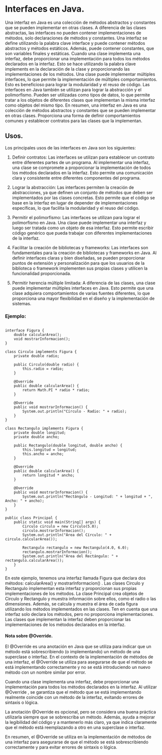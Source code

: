 # Interfaces en Java.

Una interfaz en Java es una colección de métodos abstractos y constantes que se pueden implementar en otras clases. A diferencia de las clases abstractas, las interfaces no pueden contener implementaciones de métodos, solo declaraciones de métodos y constantes. 
Una interfaz se define utilizando la palabra clave  interface  y puede contener métodos abstractos y métodos estáticos. Además, puede contener constantes, que son variables finales y estáticas. 
Cuando una clase implementa una interfaz, debe proporcionar una implementación para todos los métodos declarados en la interfaz. Esto se hace utilizando la palabra clave  implements  en la declaración de la clase y proporcionando las implementaciones de los métodos. 
Una clase puede implementar múltiples interfaces, lo que permite la implementación de múltiples comportamientos. Esto es beneficioso para lograr la modularidad y el reuso de código. 
Las interfaces en Java también se utilizan para lograr la abstracción y el polimorfismo. Pueden ser utilizadas como tipos de datos, lo que permite tratar a los objetos de diferentes clases que implementan la misma interfaz como objetos del mismo tipo. 
En resumen, una interfaz en Java es una colección de métodos abstractos y constantes que se pueden implementar en otras clases. Proporciona una forma de definir comportamientos comunes y establecer contratos para las clases que la implementan.

## Usos.

Los principales usos de las interfaces en Java son los siguientes: 
 
1. Definir contratos: Las interfaces se utilizan para establecer un contrato entre diferentes partes de un programa. Al implementar una interfaz, una clase se compromete a proporcionar la implementación de todos los métodos declarados en la interfaz. Esto permite una comunicación clara y consistente entre diferentes componentes del programa. 
 
2. Lograr la abstracción: Las interfaces permiten la creación de abstracciones, ya que definen un conjunto de métodos que deben ser implementados por las clases concretas. Esto permite que el código se base en la interfaz en lugar de depender de implementaciones específicas, lo que facilita la modularidad y el reuso del código. 
 
3. Permitir el polimorfismo: Las interfaces se utilizan para lograr el polimorfismo en Java. Una clase puede implementar una interfaz y luego ser tratada como un objeto de esa interfaz. Esto permite escribir código genérico que pueda trabajar con diferentes implementaciones de la interfaz. 
 
4. Facilitar la creación de bibliotecas y frameworks: Las interfaces son fundamentales para la creación de bibliotecas y frameworks en Java. Al definir interfaces claras y bien diseñadas, se pueden proporcionar puntos de extensión y personalización para que los usuarios de la biblioteca o framework implementen sus propias clases y utilicen la funcionalidad proporcionada. 
 
5. Permitir herencia múltiple limitada: A diferencia de las clases, una clase puede implementar múltiples interfaces en Java. Esto permite que una clase adquiera comportamientos de varias fuentes diferentes, lo que proporciona una mayor flexibilidad en el diseño y la implementación de sistemas.

### Ejemplo:

~~~

interface Figura {
    double calcularArea();
    void mostrarInformacion();
}

class Circulo implements Figura {
    private double radio;
    
    public Circulo(double radio) {
        this.radio = radio;
    }
    
    @Override
    public double calcularArea() {
        return Math.PI * radio * radio;
    }
    
    @Override
    public void mostrarInformacion() {
        System.out.println("Círculo - Radio: " + radio);
    }
}

class Rectangulo implements Figura {
    private double longitud;
    private double ancho;
    
    public Rectangulo(double longitud, double ancho) {
        this.longitud = longitud;
        this.ancho = ancho;
    }
    
    @Override
    public double calcularArea() {
        return longitud * ancho;
    }
    
    @Override
    public void mostrarInformacion() {
        System.out.println("Rectángulo - Longitud: " + longitud + ", Ancho: " + ancho);
    }
}

public class Principal {
    public static void main(String[] args) {
        Circulo circulo = new Circulo(5.0);
        circulo.mostrarInformacion();
        System.out.println("Área del Círculo: " + circulo.calcularArea());
        
        Rectangulo rectangulo = new Rectangulo(4.0, 6.0);
        rectangulo.mostrarInformacion();
        System.out.println("Área del Rectángulo: " + rectangulo.calcularArea());
    }
}
~~~

En este ejemplo, tenemos una interfaz llamada  Figura  que declara dos métodos:  calcularArea()  y  mostrarInformacion() . Las clases  Circulo  y  Rectangulo  implementan esta interfaz y proporcionan sus propias implementaciones de los métodos. 
La clase  Principal  crea objetos de  Circulo  y  Rectangulo  y muestra información sobre ellos, como el radio o las dimensiones. Además, se calcula y muestra el área de cada figura utilizando los métodos implementados en las clases. 
Ten en cuenta que una interfaz solo declara los métodos, pero no proporciona implementaciones. Las clases que implementan la interfaz deben proporcionar las implementaciones de los métodos declarados en la interfaz.

#### Nota sobre @Override.

El  @Override  es una anotación en Java que se utiliza para indicar que un método está sobrescribiendo (o implementando) un método de una superclase o interfaz. En el contexto de la implementación de métodos de una interfaz, el  @Override  se utiliza para asegurarse de que el método se está implementando correctamente y no se está introduciendo un nuevo método con un nombre similar por error. 
 
Cuando una clase implementa una interfaz, debe proporcionar una implementación para todos los métodos declarados en la interfaz. Al utilizar  @Override , se garantiza que el método que se está implementando realmente coincide con un método de la interfaz, evitando errores de sintaxis o lógica. 
 
La anotación  @Override  es opcional, pero se considera una buena práctica utilizarla siempre que se sobrescriba un método. Además, ayuda a mejorar la legibilidad del código y a mantenerlo más claro, ya que indica claramente que el método está reemplazando a otro en una superclase o interfaz. 
 
En resumen, el  @Override  se utiliza en la implementación de métodos de una interfaz para asegurarse de que el método se está sobrescribiendo correctamente y para evitar errores de sintaxis o lógica.